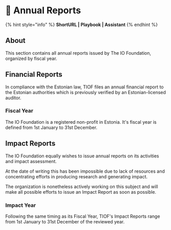 # 📗 Annual Reports

{% hint style="info" %}
**ShortURL | Playbook | Assistant**
{% endhint %}

## About

This section contains all annual reports issued by The IO Foundation, organized by fiscal year.

## Financial Reports

In compliance with the Estonian law, TIOF files an annual financial report to the Estonian authorities which is previously verified by an Estonian-licensed auditor.

### Fiscal Year

The IO Foundation is a registered non-profit in Estonia. It's fiscal year is defined from 1st January to 31st December.

## Impact Reports

The IO Foundation equally wishes to issue annual reports on its activities and impact assessment.

At the date of writing this has been impossible due to lack of resources and concentrating efforts in producing research and generating impact.

The organization is nonetheless actively working on this subject and will make all possible efforts to issue an Impact Report as soon as possible.

### Impact Year

Following the same timing as its Fiscal Year, TIOF's Impact Reports range from 1st January to 31st December of the reviewed year.
